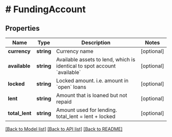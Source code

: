 # # FundingAccount

## Properties

Name | Type | Description | Notes
------------ | ------------- | ------------- | -------------
**currency** | **string** | Currency name | [optional] 
**available** | **string** | Available assets to lend, which is identical to spot account &#x60;available&#x60; | [optional] 
**locked** | **string** | Locked amount. i.e. amount in &#x60;open&#x60; loans | [optional] 
**lent** | **string** | Amount that is loaned but not repaid | [optional] 
**total_lent** | **string** | Amount used for lending. total_lent &#x3D; lent + locked | [optional] 

[[Back to Model list]](../../README.md#documentation-for-models) [[Back to API list]](../../README.md#documentation-for-api-endpoints) [[Back to README]](../../README.md)
